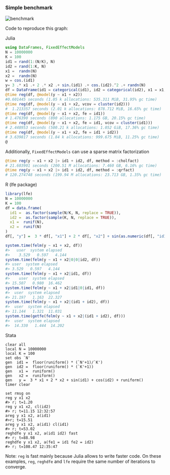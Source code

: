 ### Simple benchmark 
![benchmark](https://cdn.rawgit.com/matthieugomez/FixedEffectModels.jl/4c7d1db39377f1ee649624c909c9017f92484114/benchmark/result.svg)

Code to reproduce this graph:

  Julia
  ```julia
  using DataFrames, FixedEffectModels
  N = 10000000
  K = 100
  id1 = rand(1:(N/K), N)
  id2 = rand(1:K, N)
  x1 =  randn(N)
  x2 =  randn(N)
  w = cos.(id1)
  y= 3 .* x1 .+ 2 .* x2 .+ sin.(id1) .+ cos.(id2).^2 .+ randn(N)
  df = DataFrame(id1 = categorical(id1), id2 = categorical(id2), x1 = x1, x2 = x2, w = w, y = y)
  @time reg(df, @model(y ~ x1 + x2))
  #0.601445 seconds (1.05 k allocations: 535.311 MiB, 31.95% gc time)
  @time reg(df, @model(y ~ x1 + x2, vcov = cluster(id2)))
  #  1.213357 seconds (2.01 k allocations: 878.712 MiB, 16.65% gc time)
  @time reg(df, @model(y ~ x1 + x2, fe = id1))
  # 1.476390 seconds (890 allocations: 1.175 GB, 20.15% gc time)
  @time reg(df, @model(y ~ x1 + x2, fe = id1, vcov = cluster(id1)))
  # 2.448953 seconds (500.21 k allocations: 1.052 GiB, 17.36% gc time)
  @time reg(df, @model(y ~ x1 + x2, fe = id1 + id2))
  # 3.639817 seconds (1.84 k allocations: 999.675 MiB, 11.25% gc time)
  @
  ````

  Additionally, `FixedEffectModels` can use a sparse matrix factorization
  ```julia
  @time reg(y ~ x1 + x2 |> id1 + id2, df, method = :cholfact)
  # 21.603901 seconds (200.51 M allocations: 7.460 GB, 6.16% gc time)
  @time reg(y ~ x1 + x2 |> id1 + id2, df, method = :qrfact)
  # 120.274748 seconds (199.94 M allocations: 23.713 GB, 1.35% gc time)
  ```

  R (lfe package)
  ```R
  library(lfe)
  N = 10000000
  K = 100
  df = data.frame(
    id1 =  as.factor(sample(N/K, N, replace = TRUE)),
    id2 =  as.factor(sample(K, N, replace = TRUE)),
    x1 =  runif(N),
    x2 =  runif(N)
  )
  df[, "y"] =  3 * df[, "x1"] + 2 * df[, "x2"] + sin(as.numeric(df[, "id1"])) + cos(as.numeric(df[, "id2"])) + runif(N)

  system.time(felm(y ~ x1 + x2, df))
  #>   user  system elapsed
  #>    3.529   0.597   4.144 
  system.time(felm(y ~ x1 + x2|0|0|id2, df))
  #> user  system elapsed 
  #> 3.529   0.597   4.144 
  system.time(felm(y ~ x1 + x2|id1, df))
  #>    user  system elapsed 
  #> 15.507   0.980  16.462 
  system.time(felm(y ~ x1 + x2|id1|0|id1, df)) 
  #>  user  system elapsed 
  #> 21.197   1.163  22.327 
  system.time(felm(y ~ x1 + x2|(id1 + id2), df))
  #>  user  system elapsed 
  #> 11.144   1.321  11.031
  system.time(getfe(felm(y ~ x1 + x2|(id1 + id2), df)))
  #>  user  system elapsed 
  #>  14.330   1.444  14.202 
  ```

  Stata
  ```
  clear all
  local N = 10000000
  local K = 100
  set obs `N'
  gen  id1 =  floor(runiform() * (`N'+1)/`K')
  gen  id2 =  floor(runiform() * (`K'+1))
  gen   x1 =  runiform()
  gen   x2 =  runiform()
  gen   y =  3 * x1 + 2 * x2 + sin(id1) + cos(id2) + runiform()
  timer clear

  set rmsg on
  reg y x1 x2
  #> r; t=1.20
  reg y x1 x2, cl(id2)
  #> r; t=11.15 12:32:57
  areg y x1 x2, a(id1)
  #>r; t=15.51
  areg y x1 x2, a(id1) cl(id1)
  #> r; t=53.02
  reghdfe y x1 x2, a(id1 id2) fast
  #> r; t=88.98 
  reghdfe y x1 x2, a(fe1 = id1 fe2 = id2)
  #> r; t=108.47 12:35:47
  ````




Note: `reg` is fast mainly because Julia allows to write faster code.  On these examples,  `reg`, `reghdfe` and `lfe` require the same number of iterations to converge.

